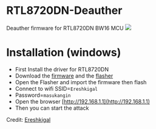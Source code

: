# RTL8720DN-Deauther
Deauther firmware for RTL8720DN BW16 MCU
<img src="https://github.com/xiv3r/RT8720DN-Deauther/blob/main/rt7820dn.png">

# Installation (windows)
- First Install the driver for RTL8720DN
- Download the [firmware](https://raw.githubusercontent.com/xiv3r/RT8720DN-Deauther/refs/heads/main/RT8720DN_BW16_Deauther_v1.0.3.bin) and the [flasher](https://raw.githubusercontent.com/xiv3r/RT8720DN-Deauther/refs/heads/main/RT8720DN_Flasher_v1.0.0.exe)
- Open the Flasher and import the firmware then flash
- Connect to wifi SSID=`Ereshkigal`
- Password=`masukangin`
- Open the browser [http://192.168.1.1](http://192.168.1.1)
- Then you can start the attack


Credit: [Ereshkigal](https://github.com/Arifmaulanaazis/Ereshkigal)
